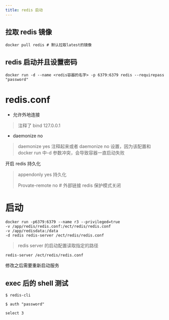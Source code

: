 ```yaml
---
title: redis 启动
---
```


## 拉取 redis 镜像

```shell
docker pull redis # 默认拉取latest的镜像
```

## redis 启动并且设置密码

```shell
docker run -d --name <redis容器的名字> -p 6379:6379 redis --requirepass "password"
```

# redis.conf
* 允许外地连接

> 注释了 bind 127.0.0.1

* daemonize no

> daemonize yes 注释起来或者 daemonize no 设置，因为该配置和 docker run 中-d 参数冲突，会导致容器一直启动失败

开启 redis 持久化

> appendonly yes 持久化
>
> Provate-remote no # 外部链接 redis 保护模式关闭

# 启动

``` 
docker run -p6379:6379 --name r3 --privileged=true
-v /app/redis/redis.conf:/ect/redis/redis.conf
-v /app/redisdata:/data
-d redis redis-server /ect/redis/redis.conf

```

> redis server 的启动配置读取指定的路径

```shell
redis-server /ect/redis/redis.conf
```

修改之后需要重新启动服务

## exec 后的 shell 测试

```shell
$ redis-cli

$ auth "password"

select 3
```
